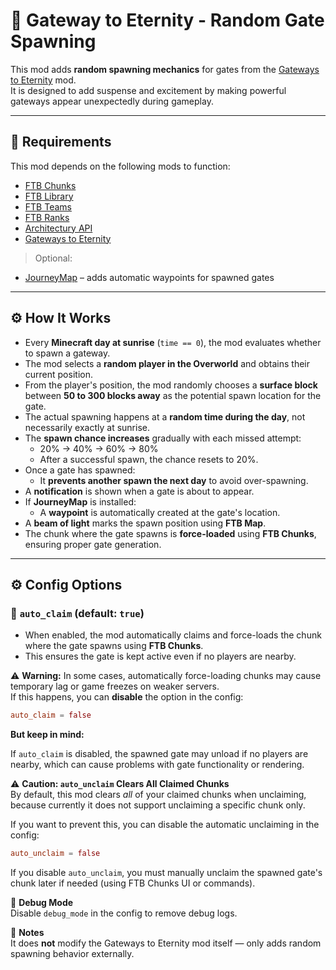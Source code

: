 # 🌌 Gateway to Eternity - Random Gate Spawning

This mod adds **random spawning mechanics** for gates from the [Gateways to Eternity](https://www.curseforge.com/minecraft/mc-mods/gateways-to-eternity) mod.  
It is designed to add suspense and excitement by making powerful gateways appear unexpectedly during gameplay.

---

## 🧱 Requirements

This mod depends on the following mods to function:

- [FTB Chunks](https://www.curseforge.com/minecraft/mc-mods/ftb-chunks)
- [FTB Library](https://www.curseforge.com/minecraft/mc-mods/ftb-library)
- [FTB Teams](https://www.curseforge.com/minecraft/mc-mods/ftb-teams)
- [FTB Ranks](https://www.curseforge.com/minecraft/mc-mods/ftb-ranks)
- [Architectury API](https://www.curseforge.com/minecraft/mc-mods/architectury-api)
- [Gateways to Eternity](https://www.curseforge.com/minecraft/mc-mods/gateways-to-eternity)

> Optional:
- [JourneyMap](https://www.curseforge.com/minecraft/mc-mods/journeymap) – adds automatic waypoints for spawned gates

---

## ⚙️ How It Works

- Every **Minecraft day at sunrise** (`time == 0`), the mod evaluates whether to spawn a gateway.
- The mod selects a **random player in the Overworld** and obtains their current position.
- From the player's position, the mod randomly chooses a **surface block** between **50 to 300 blocks away** as the potential spawn location for the gate.
- The actual spawning happens at a **random time during the day**, not necessarily exactly at sunrise.
- The **spawn chance increases** gradually with each missed attempt:
    - 20% → 40% → 60% → 80%
    - After a successful spawn, the chance resets to 20%.
- Once a gate has spawned:
    - It **prevents another spawn the next day** to avoid over-spawning.
- A **notification** is shown when a gate is about to appear.
- If **JourneyMap** is installed:
    - A **waypoint** is automatically created at the gate's location.
- A **beam of light** marks the spawn position using **FTB Map**.
- The chunk where the gate spawns is **force-loaded** using **FTB Chunks**, ensuring proper gate generation.

---

## ⚙️ Config Options

### 🔄 `auto_claim` (default: `true`)

- When enabled, the mod automatically claims and force-loads the chunk where the gate spawns using **FTB Chunks**.
- This ensures the gate is kept active even if no players are nearby.

⚠️ **Warning:** In some cases, automatically force-loading chunks may cause temporary lag or game freezes on weaker servers.  
If this happens, you can **disable** the option in the config:

```toml
auto_claim = false
```
**But keep in mind:**

If `auto_claim` is disabled, the spawned gate may unload if no players are nearby, which can cause problems with gate functionality or rendering.

⚠️ **Caution: `auto_unclaim` Clears All Claimed Chunks**  
By default, this mod clears *all* of your claimed chunks when unclaiming, because currently it does not support unclaiming a specific chunk only.

If you want to prevent this, you can disable the automatic unclaiming in the config:

```toml
auto_unclaim = false
```
If you disable `auto_unclaim`, you must manually unclaim the spawned gate's chunk later if needed (using FTB Chunks UI or commands).

🧪 **Debug Mode**  
Disable `debug_mode` in the config to remove debug logs.

💬 **Notes**  
It does **not** modify the Gateways to Eternity mod itself — only adds random spawning behavior externally.